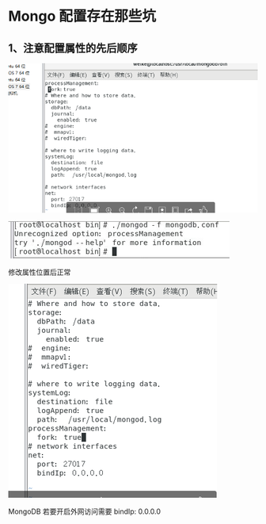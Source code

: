 # Mongo 配置存在那些坑



## 1、注意配置属性的先后顺序

![1577181755651](../images/1577181755651.png)

![1577181772991](../images/1577181772991.png)

修改属性位置后正常

![1577181790580](../images/1577181790580.png)







MongoDB 若要开启外网访问需要 bindIp: 0.0.0.0



